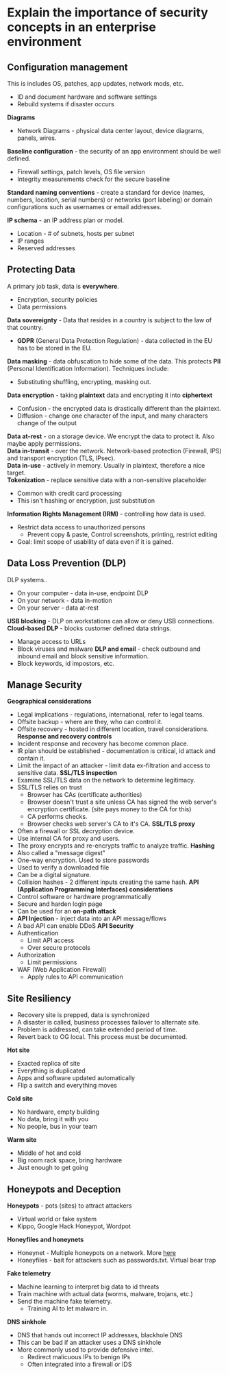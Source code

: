 # Explain the importance of security concepts in an enterprise environment

## Configuration management
This is includes OS, patches, app updates, network mods, etc.
- ID and document hardware and software settings
- Rebuild systems if disaster occurs
  
**Diagrams**  
- Network Diagrams - physical data center layout, device diagrams, panels, wires.

**Baseline configuration** - the security of an app environment should be well defined.  
- Firewall settings, patch levels, OS file version
- Integrity measurements check for the secure baseline
  
**Standard naming conventions** - create a standard for device (names, numbers, location, serial numbers) or networks (port labeling) or domain configurations such as usernames or email addresses.  
  
**IP schema** - an IP address plan or model.  
- Location - # of subnets, hosts per subnet
- IP ranges
- Reserved addresses


## Protecting Data
A primary job task, data is **everywhere**.   
- Encryption, security policies
- Data permissions

**Data sovereignty** - Data that resides in a country is subject to the law of that country.  
- **GDPR** (General Data Protection Regulation) - data collected in the EU has to be stored in the EU.

**Data masking** - data obfuscation to hide some of the data. This protects **PII** (Personal Identification Information). Techniques include:  
- Substituting shuffling, encrypting, masking out.

**Data encryption** - taking **plaintext** data and encrypting it into **ciphertext**   
- Confusion - the encrypted data is drastically different than the plaintext.
- Diffusion - change one character of the input, and many characters change of the output

**Data at-rest** - on a storage device. We encrypt the data to protect it. Also maybe apply permissions.  
**Data in-transit** - over the network. Network-based protection (Firewall, IPS) and transport encryption (TLS, IPsec).  
**Data in-use** - actively in memory. Usually in plaintext, therefore a nice target.  
**Tokenization** - replace sensitive data with a non-sensitive placeholder  
- Common with credit card processing
- This isn't hashing or encryption, just substitution

**Information Rights Management (IRM)** - controlling how data is used. 
- Restrict data access to unauthorized persons
	- Prevent copy & paste, Control screenshots, printing, restrict editing
- Goal: limit scope of usability of data even if it is gained.


## Data Loss Prevention (DLP)
DLP systems..
- On your computer - data in-use, endpoint DLP
- On your network - data in-motion
- On your server - data at-rest

**USB blocking** - DLP on workstations can allow or deny USB connections.
**Cloud-based DLP** - blocks customer defined data strings.
- Manage access to URLs
- Block viruses and malware
**DLP and email** - check outbound and inbound email and block sensitive information. 
- Block keywords, id impostors, etc.


## Manage Security
**Geographical considerations** 
- Legal implications - regulations, international, refer to legal teams.
- Offsite backup - where are they, who can control it.
- Offsite recovery - hosted in different location, travel considerations.
**Response and recovery controls** 
- Incident response and recovery has become common place.
- IR plan should be established - documentation is critical, id attack and contain it.
- Limit the impact of an attacker - limit data ex-filtration and access to sensitive data.
**SSL/TLS inspection** 
- Examine SSL/TLS data on the network to determine legitimacy.
- SSL/TLS relies on trust
	- Browser has CAs (certificate authorities) 
	- Browser doesn't trust a site unless CA has signed the web server's encryption certificate. (site pays money to the CA for this)
	- CA performs checks.
	- Browser checks web server's CA to it's CA.
**SSL/TLS proxy**
- Often a firewall or SSL decryption device.
- Use internal CA for proxy and users.
- The proxy encrypts and re-encrypts traffic to analyze traffic.
**Hashing** 
- Also called a "message digest"
- One-way encryption. Used to store passwords
- Used to verify a downloaded file
- Can be a digital signature.
- Collision hashes - 2 different inputs creating the same hash.
**API (Application Programming Interfaces) considerations**
- Control software or hardware programmatically
- Secure and harden login page
- Can be used for an **on-path attack** 
- **API Injection** - inject data into an API message/flows
- A bad API can enable DDoS 
**API Security**
- Authentication
	- Limit API access
	- Over secure protocols
- Authorization
	- Limit permissions
- WAF (Web Application Firewall)
	- Apply rules to API communication


## Site Resiliency
- Recovery site is prepped, data is synchronized
- A disaster is called, business processes failover to alternate site.
- Problem is addressed, can take extended period of time.
- Revert back to OG local. This process must be documented.

**Hot site**
- Exacted replica of site
- Everything is duplicated
- Apps and software updated automatically
- Flip a switch and everything moves

**Cold site** 
- No hardware, empty building
- No data, bring it with you
- No people, bus in your team

**Warm site**
- Middle of hot and cold
- Big room rack space, bring hardware
- Just enough to get going


## Honeypots and Deception
**Honeypots** - pots (sites) to attract attackers
- Virtual world or fake system
- Kippo, Google Hack Honeypot, Wordpot

**Honeyfiles and honeynets**
- Honeynet - Multiple honeypots on a network. More [here](https://projecthoneypot.org)
- Honeyfiles - bait for attackers such as passwords.txt. Virtual bear trap

**Fake telemetry** 
- Machine learning to interpret big data to id threats
- Train machine with actual data (worms, malware, trojans, etc.)
- Send the machine fake telemetry.
	- Training AI to let malware in.

**DNS sinkhole** 
- DNS that hands out incorrect IP addresses, blackhole DNS
- This can be bad if an attacker uses a DNS sinkhole
- More commonly used to provide defensive intel. 
	- Redirect malicuous IPs to benign IPs
	- Often integrated into a firewall or IDS


